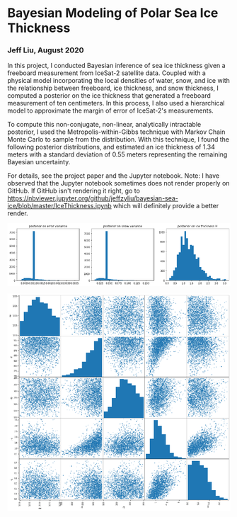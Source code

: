 # Bayesian Modeling of Polar Sea Ice Thickness

### Jeff Liu, August 2020

In this project, I conducted Bayesian inference of sea ice thickness given a freeboard measurement from IceSat-2 satellite data.
Coupled with a physical model incorporating the local densities of water, snow, and ice with the relationship between freeboard,
ice thickness, and snow thickness, I computed a posterior on the ice thickness that generated a freeboard measurement of ten centimeters.
In this process, I also used a hierarchical model to approximate the margin of error of IceSat-2's measurements. 

To compute this non-conjugate, non-linear, analytically intractable posterior, I used the Metropolis-within-Gibbs technique with Markov Chain
Monte Carlo to sample from the distribution. With this technique, I found the following posterior distributions, and estimated an
ice thickness of 1.34 meters with a standard deviation of 0.55 meters representing the remaining Bayesian uncertainty.

For details, see the project paper and the Jupyter notebook. Note: I have observed that the Jupyter notebook sometimes does not render
properly on GitHub. If GitHub isn't rendering it right, go to https://nbviewer.jupyter.org/github/jeffzyliu/bayesian-sea-ice/blob/master/IceThickness.ipynb
which will definitely provide a better render.

![](img/posteriors.png)

![](img/posterior_matrix.png)
